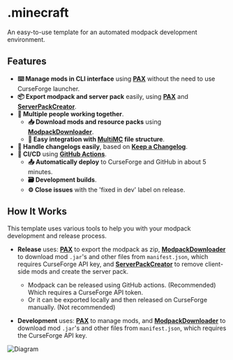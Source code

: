 # .minecraft

An easy-to-use template for an automated modpack development environment.

## Features

- **⌨️ Manage mods in CLI interface** using **[PAX]** without the need to use CurseForge launcher.
- **📦 Export modpack and server pack** easily, using **[PAX]** and **[ServerPackCreator]**.
- **🤝 Multiple people working together**.
  - **📥 Download mods and resource packs** using **[ModpackDownloader]**.
  - **🧰 Easy integration with [MultiMC] file structure**.
- **📝 Handle changelogs easily**, based on **[Keep a Changelog]**.
- **🧬 CI/CD** using **[GitHub Actions]**.
  - **📤 Automatically deploy** to CurseForge and GitHub in about 5 minutes.
  - **🗃️ Development builds**.
  - **⚙️ Close issues** with the 'fixed in dev' label on release.

## How It Works

This template uses various tools to help you with your modpack development and release process.

- **Release** uses: **[PAX]** to export the modpack as zip, **[ModpackDownloader]** to download mod `.jar`'s and other files from `manifest.json`, which requires CurseForge API key, and **[ServerPackCreator]** to remove client-side mods and create the server pack.
  - Modpack can be released using GitHub actions. (Recommended) Which requires a CurseForge API token.
  - Or it can be exported locally and then released on CurseForge manually. (Not recommended)

- **Development** uses: **[PAX]** to manage mods, and **[ModpackDownloader]** to download mod `.jar`'s and other files from `manifest.json`, which requires the CurseForge API key.

![Diagram](https://i.imgur.com/kCZhkXX.png)

<!-- Links: -->
[PAX]: https://github.com/froehlichA/pax
[ServerPackCreator]: https://github.com/Griefed/ServerPackCreator
[ModpackDownloader]: https://github.com/Joshyx/ModpackDownloader
[MultiMC]: https://multimc.org/
[Keep a Changelog]: https://keepachangelog.com/en/1.0.0/
[GitHub Actions]: .github/workflows
